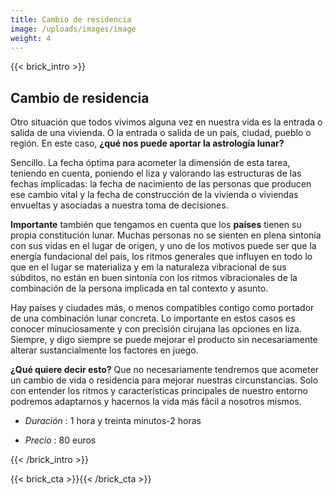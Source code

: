 ```yaml
---
title: Cambio de residencia
image: /uploads/images/image
weight: 4
---
```


{{< brick_intro >}}

## Cambio de residencia

Otro situación que todos vivimos alguna vez en nuestra vida es la entrada o salida de una vivienda. O la entrada o salida de un país, ciudad, pueblo o región. En este caso, **¿qué nos puede aportar la astrología lunar?**

Sencillo. La fecha óptima para acometer la dimensión de esta tarea, teniendo en cuenta, poniendo el liza y valorando las estructuras de las fechas implicadas: la fecha de nacimiento de las personas que producen ese cambio vital y la fecha de construcción de la vivienda o viviendas envueltas y asociadas a nuestra toma de
decisiones. 

**Importante** también que tengamos en cuenta que los **países** tienen su propia constitución lunar. Muchas personas no se sienten en plena sintonía con sus vidas en
el lugar de origen, y uno de los motivos puede ser que la energía fundacional del país, los ritmos generales que influyen en todo lo que en el lugar se materializa y em la
naturaleza vibracional de sus súbditos, no están en buen sintonía con los ritmos vibracionales de la combinación de la persona implicada en tal contexto y asunto. 

Hay países y ciudades más, o menos compatibles contigo como portador de una combinación lunar concreta. Lo importante en estos casos es conocer minuciosamente y con precisión cirujana las
opciones en liza. Siempre, y digo siempre se puede mejorar el producto sin necesariamente alterar sustancialmente los factores en juego. 

**¿Qué quiere decir esto?** Que no necesariamente tendremos que acometer un cambio de vida o residencia para mejorar nuestras circunstancias. Solo con entender los ritmos y características principales 
de nuestro entorno podremos adaptarnos y hacernos la vida más fácil a nosotros mismos.

- *Duración* : 1 hora y treinta minutos-2 horas

- *Precio* : 80 euros


{{< /brick_intro >}}

{{< brick_cta >}}{{< /brick_cta >}}
